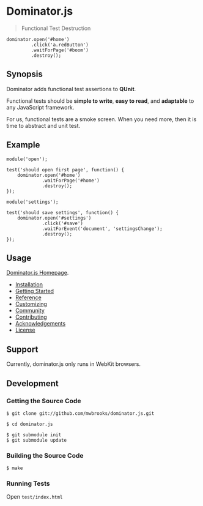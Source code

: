 Dominator.js
============

> Functional Test Destruction

    dominator.open('#home')
             .click('a.redButton')
             .waitForPage('#boom')
             .destroy();

Synopsis
--------

Dominator adds functional test assertions to __QUnit__.

Functional tests should be __simple to write__, __easy to read__, and __adaptable__ to any JavaScript framework.

For us, functional tests are a smoke screen. When you need more, then it is time to abstract and unit test.

Example
-------

    module('open');

    test('should open first page', function() {
        dominator.open('#home')
                 .waitForPage('#home')
                 .destroy();
    });

    module('settings');

    test('should save settings', function() {
        dominator.open('#settings')
                 .click('#save')
                 .waitForEvent('document', 'settingsChange');
                 .destroy();
    });

Usage
-----

[Dominator.js Homepage](http://mwbrooks.github.com/dominator.js/).

- [Installation](http://mwbrooks.github.com/dominator.js/#installing)
- [Getting Started](http://mwbrooks.github.com/dominator.js/#getting-started)
- [Reference](http://mwbrooks.github.com/dominator.js/#reference)
- [Customizing](http://mwbrooks.github.com/dominator.js/#customizing)
- [Community](http://mwbrooks.github.com/dominator.js/#community)
- [Contributing](http://mwbrooks.github.com/dominator.js/#contribute)
- [Acknowledgements](http://mwbrooks.github.com/dominator.js/#acknowledgement)
- [License](http://mwbrooks.github.com/dominator.js/#license)

Support
-------

Currently, dominator.js only runs in WebKit browsers.

Development
-----------

### Getting the Source Code

    $ git clone git://github.com/mwbrooks/dominator.js.git

    $ cd dominator.js

    $ git submodule init
    $ git submodule update

### Building the Source Code

    $ make

### Running Tests

Open `test/index.html`

